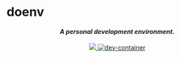 # doenv

<h4 align="center"><em>A personal development environment.</em></h4>

<p align="center">
    <a href="https://github.com/lapce/lapce/actions/workflows/ci.yml">
        <img src="https://github.com/lapce/lapce/actions/workflows/ci.yml/badge.svg" />
    </a>
    <a href="https://vscode.dev/redirect?url=vscode://ms-vscode-remote.remote-containers/cloneInVolume?url=https://github.com/microsoft/vscode-remote-try-java">
        <img alt="dev-container" src="https://img.shields.io/static/v1?label=Dev%20Containers&message=Open&color=blue&logo=visualstudiocode" />
    </a>
</p>
